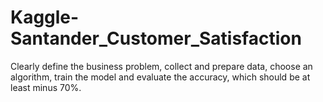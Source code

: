 # Kaggle-Santander_Customer_Satisfaction
Clearly define the business problem, collect and prepare data, choose an algorithm, train the model and evaluate the accuracy, which should be at least minus 70%.

